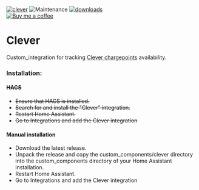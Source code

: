 [![clever](https://img.shields.io/github/release/mtrab/clever/all.svg?style=plastic&label=Current%20release)](https://github.com/mtrab/clever) ![Maintenance](https://img.shields.io/maintenance/yes/2022.svg?style=plastic&label=Integration%20maintained) [![downloads](https://img.shields.io/github/downloads/mtrab/clever/total?style=plastic&label=Total%20downloads)](https://github.com/mtrab/clever)<br />
[![Buy me a coffee](https://img.shields.io/static/v1?label=Buy%20me%20a%20coffee&message=and%20say%20thanks&color=orange&logo=buymeacoffee&logoColor=white&style=plastic)](https://www.buymeacoffee.com/mtrab)


# Clever

Custom_integration for tracking [Clever chargepoints](https://ladekort.clever.dk) availability.

### Installation:

#### ~~HACS~~

- ~~Ensure that HACS is installed.~~
- ~~Search for and install the "Clever" integration.~~
- ~~Restart Home Assistant.~~
- ~~Go to Integrations and add the Clever integration~~

#### Manual installation

- Download the latest release.
- Unpack the release and copy the custom_components/clever directory into the custom_components directory of your Home Assistant installation.
- Restart Home Assistant.
- Go to Integrations and add the Clever integration
